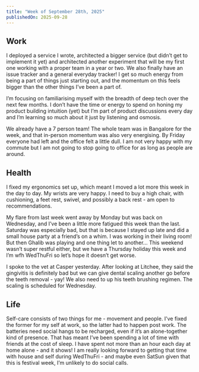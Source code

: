 ```yaml
---
title: "Week of September 28th, 2025"
publishedOn: 2025-09-28
---
```


## Work

I deployed a service I wrote, architected a bigger service (but didn’t get to implement it yet) and architected another experiment that will be my first one working with a proper team in a year or two. We also finally have an issue tracker and a general everyday tracker! I get so much energy from being a part of things just starting out, and the momentum on this feels bigger than the other things I’ve been a part of.

I’m focusing on familiarising myself with the breadth of deep tech over the next few months. I don’t have the time or energy to spend on honing my product building intuition (yet) but I’m part of product discussions every day and I’m learning so much about it just by listening and osmosis.

We already have a 7 person team! The whole team was in Bangalore for the week, and that in-person momentum was also very energising. By Friday everyone had left and the office felt a little dull. I am not very happy with my commute but I am not going to stop going to office for as long as people are around.

## Health

I fixed my ergonomics set up, which meant I moved a lot more this week in the day to day. My wrists are very happy. I need to buy a high chair, with cushioning, a feet rest, swivel, and possibly a back rest - am open to recommendations.

My flare from last week went away by Monday but was back on Wednesday, and I’ve been a little more fatigued this week than the last. Saturday was especially bad, but that is because I stayed up late and did a small house party at a friend’s on a whim. I was working in their living room! But then Ghalib was playing and one thing let to another... This weekend wasn’t super restful either, but we have a Thursday holiday this week and I’m wfh WedThuFri so let’s hope it doesn’t get worse.

I spoke to the vet at Casper yesterday. After looking at Litchee, they said the gingivitis is definitely bad but we can give dental scaling another go before the teeth removal - yay! We also need to up his teeth brushing regimen. The scaling is scheduled for Wednesday.

## Life

Self-care consists of two things for me - movement and people. I’ve fixed the former for my self at work, so the latter had to happen post work. The batteries need social hangs to be recharged, even if it’s an alone-together kind of presence. That has meant I’ve been spending a lot of time with friends at the cost of sleep. I have spent not more than an hour each day at home alone - and it shows! I am really looking forward to getting that time with house and self during WedThuFri - and maybe even SatSun given that this is festival week, I’m unlikely to do social calls.
